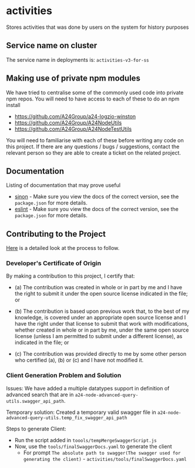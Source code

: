 # activities
Stores activities that was done by users on the system for history purposes

## Service name on cluster
The service name in deployments is: `activities-v3-for-ss`

## Making use of private npm modules
We have tried to centralise some of the commonly used code into private npm repos.
You will need to have access to each of these to do an npm install
* https://github.com/A24Group/a24-logzio-winston
* https://github.com/A24Group/A24NodeUtils
* https://github.com/A24Group/A24NodeTestUtils

You will need to familiarise with each of these before writing any code on this project.
If there are any questions / bugs / suggestions, contact the relevant person so they are able
to create a ticket on the related project.

## Documentation
Listing of documentation that may prove useful
* [sinon](http://sinonjs.org/releases/) - Make sure you view the docs of the correct version, see the `package.json` for more details.
* [eslint](http://eslint.org/) - Make sure you view the docs of the correct version, see the `package.json` for more details.

## Contributing to the Project
[Here](CONTRIBUTING.md) is a detailed look at the process to follow.

### Developer's Certificate of Origin
By making a contribution to this project, I certify that:

* (a) The contribution was created in whole or in part by me and I have the right to submit it under the open source license indicated in the file; or

* (b) The contribution is based upon previous work that, to the best of my knowledge, is covered under an appropriate open source license and I have the right under that license to submit that work with modifications, whether created in whole or in part by me, under the same open source license (unless I am permitted to submit under a different license), as indicated in the file; or

* (c) The contribution was provided directly to me by some other person who certified (a), (b) or (c) and I have not modified it.

### Client Generation Problem and Solution
Issues: We have added a multiple datatypes support in definition of advanced search that are in `a24-node-advanced-query-utils.swagger_api_path`.

Temporary solution: Created a temporary valid swagger file in `a24-node-advanced-query-utils.temp_fix_swagger_api_path`

Steps to generate Client:
* Run the script added in `toools/tempMergeSwaggerScript.js`
* Now, use the `tools/finalSwaggerDocs.yaml` to generate the client
  * For prompt `The absolute path to swagger(The swagger used for generating the client)` - `activities/tools/finalSwaggerDocs.yaml`